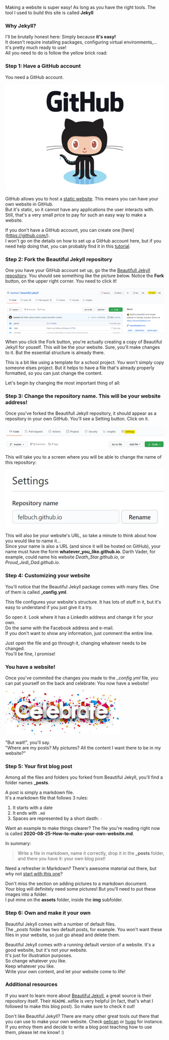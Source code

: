 
Making a website is super easy! As long as you have the right tools. The tool I used to build this site is called **Jekyll**

### Why Jekyll?

I'll be brutally honest here: Simply because **it's easy!**  
It doesn't require installing packages, configuring virtual environments,... it's pretty much ready to use!  
All you need to do is follow the yellow brick road:

### Step 1: Have a GitHub account

You need a GitHub account.

![GitHub](../assets/img/github-logo.jpg)

GitHub allows you to host a [static website](https://en.wikipedia.org/wiki/Static_web_page).
This means you can have your own website in GitHub.  
But it's static, so it cannot have any applications the user interacts with.
Still, that's a very small price to pay for such an easy way to make a website.

If you don't have a GitHub account, you can create one [here] (https://github.com/).  
I won't go on the details on how to set up a GitHub account here, but if you need help doing that, you can probably find it in this [tutorial](https://git-scm.com/book/en/v2/Getting-Started-Installing-Git).

### Step 2: Fork the Beautiful Jekyll repository

One you have your GitHub account set up, go the the [Beautifull Jekyll repository](https://github.com/daattali/beautiful-jekyll). You should see something like the picture below. Notice the **Fork** button, on the upper right corner. You need to click it!

![The Beautiful Jekyll Repository](../assets/img/Beautiful_Jekyll_Fork.PNG)


When you click the Fork button, you're actually creating a copy of Beautiful Jekyll for youself. This will be the your website. Sure, you'll make changes to it. But the essential structure is already there.

This is a bit like using a template for a school project. You won't simply copy someone elses project. But it helps to have a file that's already properly formatted, so you can just change the content.

Let's begin by changing the most important thing of all:

### Step 3: Change the repository name. This will be your website address!

Once you've forked the Beautifull Jekyll repository, it should appear as a repository in your own GitHub.
You'll see a Setting button. Click on it.

![Click on the settings button to give your website a name](../assets/img/Beautiful_Jekyll_Settings.JPG)

This will take you to a screen where you will be able to change the name of this repository:

![Change your repository's name](../assets/img/Beautiful_Jekyll_Rename.JPG)  

This will also be your website's URL, so take a minute to think about how you would like to name it...  
Since your name is also a URL (and since it will be hosted on GitHub), your name must have the form **whatever_you_like.github.io**. Darth Vader, for example, could name his website *Death_Star.github.io*, or *Proud_Jedi_Dad.github.io*.


### Step 4: Customizing your website

You'll notice that the Beautiful Jekyll package comes with many files. One of them is called **_config.yml**.  

This file configures your website's structure.
It has lots of stuff in it, but it's easy to understand if you just give it a try.

So open it. 
Look where it has a LinkedIn address and change it for your own.  
Do the same with the Facebook address and e-mail.  
If you don't want to show any information, just comment the entire line.  

Just open the file and go through it, changing whatever needs to be changed.      
You'll be fine, I promise!  

### You have a website!

Once you've commited the changes you made to the *_config.yml* file, you can pat yourself on the back and celebrate: You now have a website!  

![Celebrate!](../assets/img/celebrate.jpg)

"But wait!", you'll say.  
"Where are my posts? My pictures? All the content I want there to be in my website?"  

### Step 5: Your first blog post

Among all the files and folders you forked from Beautiful Jekyll, you'll find a folder names **_posts**.  

A post is simply a markdown file.  
It's a markdown file that follows 3 rules:
1. It starts with a date
2. It ends with `.md`
3. Spaces are represented by a short dasth: `-`

Want an example to make things clearer?
The file you're reading right now is called **2020-08-25-How-to-make-your-own-website.md**.

In summary:

> Write a file in markdown, name it correctly, drop it in the **\_posts** folder, and there you have it: your own blog post!  

Need a refresher in Markdown? There's awesome material out there, but why not [start with this one](https://guides.github.com/features/mastering-markdown/#intro)?  

Don't miss the section on adding pictures to a markdown document.  
Your blog will definitely need some pictures!
But you'll need to put these images into a folder.  
I put mine on the **assets** folder, inside the **img** subfolder.  

### Step 6: Own and make it your own

Beautiful Jekyll comes with a number of default files.  
The *_posts* folder has two default posts, for example.
You won't want these files in your website, so just go ahead and delete them.  

Beautiful Jekyll comes with a running default version of a website.
It's a good website, but it's not *your* website.  
It's just for illustration purposes.  
So change whatever you like.  
Keep whatever you like.  
Write your own content, and let your website come to life!

### Additional resources

If you want to learn more about [Beautiful Jekyll](https://github.com/daattali/beautiful-jekyll), a great source is their repository itself. Their `README.md`file is very helpful (in fact, that's what I followed to make this blog post). So make sure to check it out!

Don't like Beautiful Jekyll? There are many other great tools out there that you can use to make your own website. Check [pelican](https://blog.getpelican.com/) or [hugo](https://gohugo.io/) for instance. If you enhoy them and decide to write a blog post teaching how to use them, please let me know! :)


```python

```

